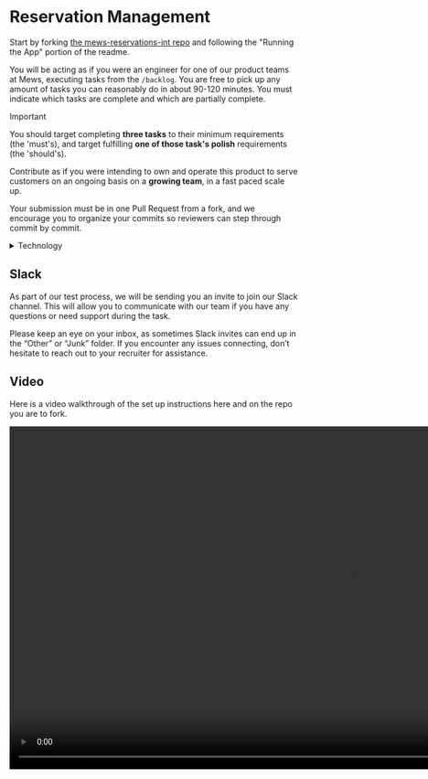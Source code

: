# Reservation Management

Start by forking [the mews-reservations-int repo](https://github.com/MewsSystems/reservations-interview) and
following the "Running the App" portion of the readme.

You will be acting as if you were an engineer for one of our product teams at Mews, executing tasks from the `/backlog`.
You are free to pick up any amount of tasks you can reasonably do in about 90-120 minutes.
You must indicate which tasks are complete and which are partially complete.

> [!IMPORTANT]
> You should target completing **three tasks** to their minimum requirements (the 'must's),
> and target fulfilling **one of those task's polish** requirements (the 'should's).

Contribute as if you were intending to own and operate this product to serve customers on an ongoing basis on
a **growing team**, in a fast paced scale up.

Your submission must be in one Pull Request from a fork, and we encourage you to organize your commits so reviewers can
step through commit by commit.

<details>

<summary>Technology</summary>

The given technologies chosen for the starting point (.NET + React+TS) are what the majority of code at Mews is written in.

You have autonomy for this product as a Product Team. You are able to leverage any library you see fit,
and adopt any design or architectural patterns that are useful.
You will need to **collaborate with the stakeholders (aka interviewers)** on all decisions during review (aka the interview).

</details>

## Slack

As part of our test process, we will be sending you an invite to join our Slack channel.
This will allow you to communicate with our team if you have any questions or need support during the task.

Please keep an eye on your inbox, as sometimes Slack invites can end up in the “Other” or “Junk” folder.
If you encounter any issues connecting, don’t hesitate to reach out to your recruiter for assistance.

## Video

Here is a video walkthrough of the set up instructions here and on the repo you are to fork.

<video src='https://cdn.loom.com/sessions/thumbnails/55fdbce7269c47468ddb51bca4b87c64-40521da27904769f.jpg' width=1200></video>

